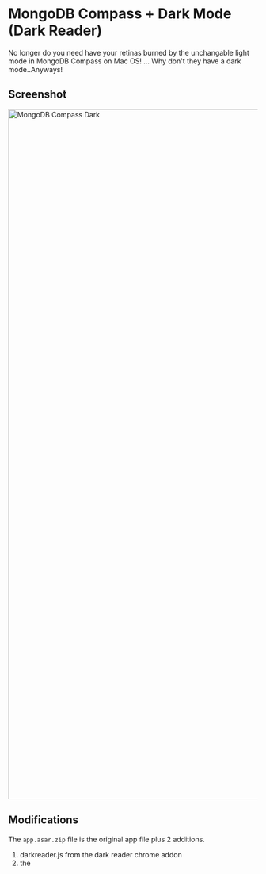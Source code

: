 # MongoDB Compass + Dark Mode (Dark Reader)

No longer do you need have your retinas burned by the unchangable light mode in MongoDB Compass on Mac OS! ... Why don't they have a dark mode..Anyways!

## Screenshot

<img width="1392" alt="MongoDB Compass Dark" src="https://user-images.githubusercontent.com/70029654/129631360-a317b486-a400-4567-977d-e6aaea86bcee.png">

## Modifications

The `app.asar.zip` file is the original app file plus 2 additions.

1. darkreader.js from the dark reader chrome addon
2. the <script> tag to link the javascript the html. No other modifications have been made.

_This file is simply hosted here to make it easier to drag and drop dark mode_

Original idea for Linux/Windows from [Reddit](https://www.reddit.com/r/mongodb/comments/mj1zr0/successfully_achieved_darkmode_for_mongodb_compass/)

Linux Users: your directory would look something like `/usr/lib/mongodb-compass/resources` -
[This guy's script might also work](https://github.com/Pragalbha-Patil/mongodb-compass-dark-mode)

Windows Users: The `app.asar` file should work, just paste it into the correct MongoDB Compass directory for Windows maybe `C:\Users\{YourUsername}\program files\MongoDB Compass\resources`

## TLDR (Mac file path);

1. Download file
2. navigate to `/Applications/MongoDB Compass/Contents/Resources`
3. rename _app.asar_ (to make backup)
4. unzip `app.asar.zip`
5. drag and drop `app.asar` file into `/Applications/MongoDB Compass/Contents/Resources`

## Walkthrough (Mac file path):

1. Download [MongoDB Compass](https://www.mongodb.com/try/download/compass) (tested on version 1.29.6 on MacOS 12.1 M1)
2. Download the dark mode `asar.zip` from this repo (original asar + dark reader chrome addon)
3. Once installed, go to the finder and click your `/Applications` folder
4. Find MongoDB Compass in the list and right click `Show Package Contents`
5. Click `/Contents`
6. Click `/Resources`
7. Rename the original `app.asar` in `/Resources` to `app_original.asar`
8. Copy the `app.asar.zip` that you downloaded from this repo and paste it into the `/Resources` folder
9. Make sure to **unzip** the `app.asar.zip` file here.
10. Restart MongoDB Compass and it will be dark!

## Usage

Dark mode has no settings or toggle, it is just on. **This is the way**.

## Failed?

If you want to revert back, simply **delete** the file _app.asar_ and **rename** the original _app_original.asar_ back to _app.asar_.

Then Restart MongoDB Compass

You can always delete the app and install it again

## DIY

These are the commands i used to extract the file and repackage it with the modifications.

1. `npx asar extract app.asar destination_folder`
2. `npx asar pack destination_folder app.new.asar`

**_Mac Script Coming Soon_**
